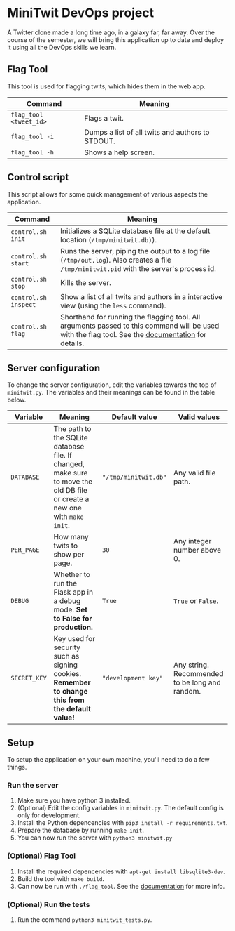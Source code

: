 # MiniTwit DevOps project
A Twitter clone made a long time ago, in a galaxy far, far away. Over the course of the semester, we will bring this application up to date and deploy it using all the DevOps skills we learn.

## Flag Tool

This tool is used for flagging twits, which hides them in the web app.

| Command                | Meaning                                          |
|------------------------|--------------------------------------------------|
| `flag_tool <tweet_id>` | Flags a twit.                                    |
| `flag_tool -i`         | Dumps a list of all twits and authors to STDOUT. |
| `flag_tool -h`         | Shows a help screen.                             |

## Control script

This script allows for some quick management of various aspects the application.

|      Command      | Meaning                                                                                                                                  |
|---------|------------------------------------------------------------------------------------------------------------------------------------------|
| `control.sh init`    | Initializes a SQLite database file at the default location (`/tmp/minitwit.db)`).                                                        |
| `control.sh start`   | Runs the server, piping the output to a log file (`/tmp/out.log`). Also creates a file `/tmp/minitwit.pid` with the server's process id. |
| `control.sh stop`    | Kills the server.                                                                                                                        |
| `control.sh inspect` | Show a list of all twits and authors in a interactive view (using the `less` command).                                                   |
| `control.sh flag`    | Shorthand for running the flagging tool. All arguments passed to this command will be used with the flag tool. See the [documentation](#flag-tool) for details.                                                |


## Server configuration

To change the server configuration, edit the variables towards the top of `minitwit.py`. The variables and their meanings can be found in the table below.

| Variable   |                                                          Meaning                                                          |     Default value    |                  Valid values                  |
|------------|---------------------------------------------------------------------------------------------------------------------------|----------------------|------------------------------------------------|
| `DATABASE`   | The path to the SQLite database file. If changed, make sure to move the old DB file or create a new one with `make init`. | `"/tmp/minitwit.db"` | Any valid file path.                           |
| `PER_PAGE`   | How many twits to show per page.                                                                                          | `30`                 | Any integer number above 0.                    |
| `DEBUG`      | Whether to run the Flask app in a debug mode. **Set to False for production.**                                            | `True`               | `True` or `False`.                             |
| `SECRET_KEY` | Key used for security such as signing cookies. **Remember to change this from the default value!**                        | `"development key"`  | Any string. Recommended to be long and random. |

## Setup
To setup the application on your own machine, you'll need to do a few things.

### Run the server
 1. Make sure you have python 3 installed.
 1. (Optional) Edit the config variables in `minitwit.py`. The default config is only for development.
 2. Install the Python depencencies with `pip3 install -r requirements.txt`.
 2. Prepare the database by running `make init`.
 3. You can now run the server with `python3 minitwit.py`

### (Optional) Flag Tool
 1. Install the required depencencies with `apt-get install libsqlite3-dev`.
 2. Build the tool with `make build`.
 3. Can now be run with `./flag_tool`. See the [documentation](#flag-tool) for more info.

### (Optional) Run the tests
 1. Run the command `python3 minitwit_tests.py`.
